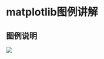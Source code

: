 # matplotlib图例讲解

## 图例说明

![](https://gitee.com/codebysandwich/source/raw/master/picgo/anatomy.webp)
